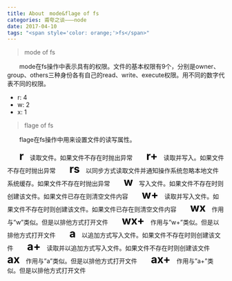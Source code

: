 ```yaml
---
title: About　mode&flage of fs
categories: 甫夸之谈———node
date: 2017-04-10
tags: "<span style='color: orange;'>fs</span>"
---
```


>mode of fs

　　mode在fs操作中表示具有的权限。文件的基本权限有9个，分别是owner、group、others三种身份各有自己的read、write、execute权限。用不同的数字代表不同的权限。
+	r: 4
+	w: 2
+	x: 1

>flage of fs

　　flage在fs操作中用来设置文件的读写属性。
<!---more--->
　　<b style="color:black;font-size:25px;">r</b>　读取文件。如果文件不存在时抛出异常
　　<b style="color:black;font-size:25px;">r+</b>　读取并写入。如果文件不存在时抛出异常
　　<b style="color:black;font-size:25px;">rs</b>　以同步方式读取文件并通知操作系统忽略本地文件系统缓存。如果文件不存在时抛出异常
　　<b style="color:black;font-size:25px;">w</b>　写入文件。如果文件不存在时则创建该文件。如果文件已存在则清空文件内容
　　<b style="color:black;font-size:25px;">w+</b>　读取并写入文件。如果文件不存在时则创建该文件。如果文件已存在则清空文件内容
　　<b style="color:black;font-size:25px;">wx</b>　作用与”w”类似。但是以排他方式打开文件
　　<b style="color:black;font-size:25px;">wx+</b>　作用与”w+”类似。但是以排他方式打开文件
　　<b style="color:black;font-size:25px;">a</b>　以追加方式写入文件。如果文件不存在时则创建该文件
　　<b style="color:black;font-size:25px;">a+</b>　读取并以追加方式写入文件。如果文件不存在时则创建该文件
　　<b style="color:black;font-size:25px;">ax</b>　作用与”a”类似。但是以排他方式打开文件
　　<b style="color:black;font-size:25px;">ax+</b>　作用与”a+”类似。但是以排他方式打开文件	